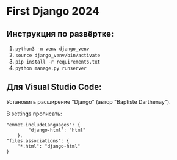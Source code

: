 # First Django 2024

## Инструкция по развёртке:
1. `python3 -m venv django_venv`
2. `source django_venv/bin/activate`
3. `pip install -r requirements.txt`
4. `python manage.py runserver`


## Для Visual Studio Code:
Установить расширение "Django" (автор "Baptiste Darthenay").

В settings прописать:
```
"emmet.includeLanguages": {
        "django-html": "html"
    },
"files.associations": {
    "*.html": "django-html"
}
```


